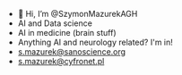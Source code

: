 - 👋 Hi, I’m @SzymonMazurekAGH
- AI and Data science
- AI in medicine (brain stuff)
- Anything AI and neurology related? I'm in!
- s.mazurek@sanoscience.org
- s.mazurek@cyfronet.pl

<!---
SzymonMazurekAGH/SzymonMazurekAGH is a ✨ special ✨ repository because its `README.md` (this file) appears on your GitHub profile.
You can click the Preview link to take a look at your changes.
--->
